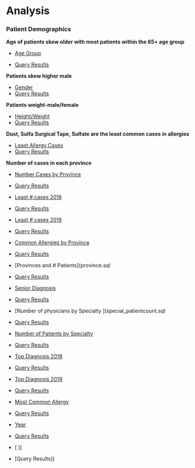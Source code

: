 # Analysis


### Patient Demographics

**Age of patients skew older with most patients within the 65+ age group** 

- [Age Group](Age_group.sql)

- [Query Results](age_group.csv)

**Patients skew higher male**
  
- [Gender](gender.sql)
- [Query Results](fem_male.csv)

**Patients weight-male/female**

- [Height/Weight](weight_height.sql) 
- [Query Results](height_weight.csv)

**Dust, Sulfa Surgical Tape, Sulfate are the least common cases in allergies**

- [Least Allergy Cases](least_allergies.sql) 
- [Query Results](least_allergies.csv)


**Number of cases in each province**

- [Number Cases by Province](SQL/Hospital/cases_provinces.sql)
- [Query Results](SQL/Hospital/num_provinces.csv)
 




- [Least # cases 2018](leastadm2018.sql)
- [Query Results](leastad2018.csv)

- [Least # cases 2019 ](leastadm2019.sql)

- [Query Results](leastad20189.csv)


- [Common Allergies by Province](provallergies.sql)
- [Query Results](provallergies.csv)

- [Provinces and # Patients](province.sql
- [Query Results](province.csv)




- [Senior Diagnosis](senior_diag.sqlsen_diag.csv)
- [Query Results](sen_diag.csv)

- [Number of physicians by Specialty ](special_patientcount.sql
- [Query Results](spec_count.csv)



- [Number of Patients by Specialty](special_patientcount.sql)

- [Query Results](specialty_count.sql)

- [Top Diagnosis 2018](top2018_diag.sql)
- [Query Results](top2018diag.csv)


- [Top Diagnosis 2019](top2019_diag.sql)
- [Query Results](top2019_diag.csv)


- [Most Common Allergy ](topallergies.sql)
- [Query Results](top_allergies.csv)


- [Year](year.sql)
- [Query Results](year.csv)

- [ ](
- [Query Results](



